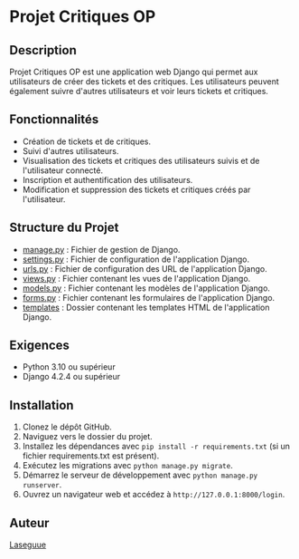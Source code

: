 # Projet Critiques OP

## Description
Projet Critiques OP est une application web Django qui permet aux utilisateurs de créer des tickets et des critiques. Les utilisateurs peuvent également suivre d'autres utilisateurs et voir leurs tickets et critiques.

## Fonctionnalités
- Création de tickets et de critiques.
- Suivi d'autres utilisateurs.
- Visualisation des tickets et critiques des utilisateurs suivis et de l'utilisateur connecté.
- Inscription et authentification des utilisateurs.
- Modification et suppression des tickets et critiques créés par l'utilisateur.

## Structure du Projet
- [manage.py](https://github.com/Laseguue/Projet_critiques_op/blob/master/projet_critiques/manage.py) : Fichier de gestion de Django.
- [settings.py](https://github.com/Laseguue/Projet_critiques_op/blob/master/projet_critiques/projet_critiques/settings.py) : Fichier de configuration de l'application Django.
- [urls.py](https://github.com/Laseguue/Projet_critiques_op/blob/master/projet_critiques/projet_critiques/urls.py) : Fichier de configuration des URL de l'application Django.
- [views.py](https://github.com/Laseguue/Projet_critiques_op/blob/master/projet_critiques/critiques/views.py) : Fichier contenant les vues de l'application Django.
- [models.py](https://github.com/Laseguue/Projet_critiques_op/blob/master/projet_critiques/critiques/models.py) : Fichier contenant les modèles de l'application Django.
- [forms.py](https://github.com/Laseguue/Projet_critiques_op/blob/master/projet_critiques/critiques/forms.py) : Fichier contenant les formulaires de l'application Django.
- [templates](https://github.com/Laseguue/Projet_critiques_op/tree/master/projet_critiques/templates) : Dossier contenant les templates HTML de l'application Django.

## Exigences
- Python 3.10 ou supérieur
- Django 4.2.4 ou supérieur

## Installation
1. Clonez le dépôt GitHub.
2. Naviguez vers le dossier du projet.
3. Installez les dépendances avec `pip install -r requirements.txt` (si un fichier requirements.txt est présent).
4. Exécutez les migrations avec `python manage.py migrate`.
5. Démarrez le serveur de développement avec `python manage.py runserver`.
6. Ouvrez un navigateur web et accédez à `http://127.0.0.1:8000/login`.

## Auteur
[Laseguue](https://github.com/Laseguue)